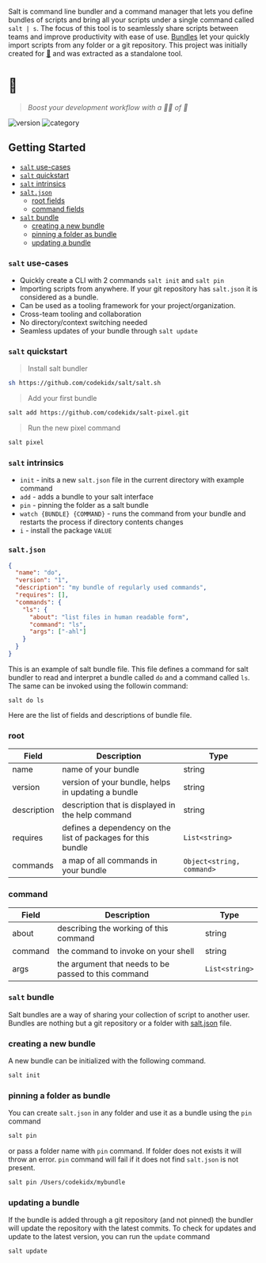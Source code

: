 Salt is command line bundler and a command manager that lets you define bundles
of scripts and bring all your scripts under a single command called `salt | s`.
The focus of this tool is to seamlessly share scripts between teams and improve
productivity with ease of use. [Bundles](#salt-bundle) let your quickly import
scripts from any folder or a git repository. This project was initially created
for [🍿](https://github.com/codekidx/popcorn) and was extracted as a standalone
tool.

# 🧂

> _Boost your development workflow with a 🤏🏻 of 🧂_

![version](https://img.shields.io/badge/version-v0.1.0-orange)
![category](https://img.shields.io/badge/beta-teal)

## Getting Started

- [`salt` use-cases](#salt-use-cases)
- [`salt` quickstart](#salt-quickstart)
- [`salt` intrinsics](#salt-intrinsics)
- [`salt.json`](#saltjson)
  - [root fields](#root)
  - [command fields](#command)
- [`salt` bundle](#salt-bundle)
  - [creating a new bundle](#creating-a-new-bundle)
  - [pinning a folder as bundle](#pinning-a-folder-as-bundle)
  - [updating a bundle](#updating-a-bundle)

### `salt` use-cases

- Quickly create a CLI with 2 commands `salt init` and `salt pin`
- Importing scripts from anywhere. If your git repository has `salt.json` it is
  considered as a bundle.
- Can be used as a tooling framework for your project/organization.
- Cross-team tooling and collaboration
- No directory/context switching needed
- Seamless updates of your bundle through `salt update`

### `salt` quickstart

> Install salt bundler

```sh
sh https://github.com/codekidx/salt/salt.sh
```

> Add your first bundle

```sh
salt add https://github.com/codekidx/salt-pixel.git
```

> Run the new pixel command

```sh
salt pixel
```

### `salt` intrinsics

- `init` - inits a new `salt.json` file in the current directory with example
  command
- `add` - adds a bundle to your salt interface
- `pin` - pinning the folder as a salt bundle
- `watch {BUNDLE} {COMMAND}` - runs the command from your bundle and restarts
  the process if directory contents changes
- `i` - install the package `VALUE`

### `salt.json`

```json
{
  "name": "do",
  "version": "1",
  "description": "my bundle of regularly used commands",
  "requires": [],
  "commands": {
    "ls": {
      "about": "list files in human readable form",
      "command": "ls",
      "args": ["-ahl"]
    }
  }
}
```

This is an example of salt bundle file. This file defines a command for salt
bundler to read and interpret a bundle called `do` and a command called `ls`.
The same can be invoked using the followin command:

```
salt do ls
```

Here are the list of fields and descriptions of bundle file.

### root

| Field       | Description                                                  | Type                      |
| ----------- | ------------------------------------------------------------ | ------------------------- |
| name        | name of your bundle                                          | string                    |
| version     | version of your bundle, helps in updating a bundle           | string                    |
| description | description that is displayed in the help command            | string                    |
| requires    | defines a dependency on the list of packages for this bundle | `List<string>`            |
| commands    | a map of all commands in your bundle                         | `Object<string, command>` |

### command

| Field   | Description                                          | Type           |
| ------- | ---------------------------------------------------- | -------------- |
| about   | describing the working of this command               | string         |
| command | the command to invoke on your shell                  | string         |
| args    | the argument that needs to be passed to this command | `List<string>` |

### `salt` bundle

Salt bundles are a way of sharing your collection of script to another user.
Bundles are nothing but a git repository or a folder with [salt.json](#saltjson)
file.

### creating a new bundle

A new bundle can be initialized with the following command.

```sh
salt init
```

### pinning a folder as bundle

You can create `salt.json` in any folder and use it as a bundle using the `pin`
command

```sh
salt pin
```

or pass a folder name with `pin` command. If folder does not exists it will
throw an error. `pin` command will fail if it does not find `salt.json` is not
present.

```sh
salt pin /Users/codekidx/mybundle
```

### updating a bundle

If the bundle is added through a git repository (and not pinned) the bundler
will update the repository with the latest commits. To check for updates and
update to the latest version, you can run the `update` command

```sh
salt update
```
